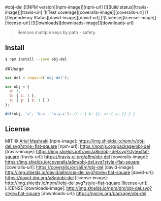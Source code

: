 #obj-del
[![NPM version][npm-image]][npm-url]
[![Build status][travis-image]][travis-url]
[![Test coverage][coveralls-image]][coveralls-url]
[![Dependency Status][david-image]][david-url]
[![License][license-image]][license-url]
[![Downloads][downloads-image]][downloads-url]
> Remove multiple keys by path - safety.

## Install

```sh
$ npm install --save obj-del
```

##Usage
```js
var del = require('obj-del');

var obj = {
  a: 1,
  b: { c: 1 },
  x: { y: { z: 1 } }
};

del(obj, 'a', 'b.c', 'x.y.z'); // → { b: {}, x: { y: {} } }
```

## License

MIT © [Ariel Mashraki](https://github.com/a8m)
[npm-image]: https://img.shields.io/npm/v/obj-del.svg?style=flat-square
[npm-url]: https://npmjs.org/package/obj-del
[travis-image]: https://img.shields.io/travis/a8m/obj-del.svg?style=flat-square
[travis-url]: https://travis-ci.org/a8m/obj-del
[coveralls-image]: https://img.shields.io/coveralls/a8m/obj-del.svg?style=flat-square
[coveralls-url]: https://coveralls.io/r/a8m/obj-del
[david-image]: http://img.shields.io/david/a8m/obj-del.svg?style=flat-square
[david-url]: https://david-dm.org/a8m/obj-del
[license-image]: http://img.shields.io/npm/l/obj-del.svg?style=flat-square
[license-url]: LICENSE
[downloads-image]: http://img.shields.io/npm/dm/obj-del.svg?style=flat-square
[downloads-url]: https://npmjs.org/package/obj-del
